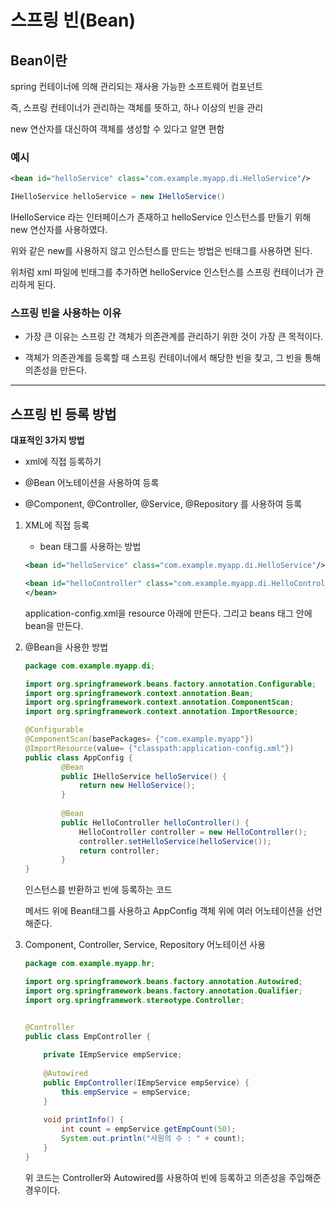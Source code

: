 # 스프링 빈(Bean)
## Bean이란
spring 컨테이너에 의해 관리되는 재사용 가능한 소프트웨어 컴포넌트

즉, 스프링 컨테이너가 관리하는 객체를 뜻하고, 하나 이상의 빈을 관리

new 연산자를 대신하여 객체를 생성할 수 있다고 알면 편함

### 예시
```xml
<bean id="helloService" class="com.example.myapp.di.HelloService"/>
```
```java
IHelloService helloService = new IHelloService()
```
IHelloService 라는 인터페이스가 존재하고 helloService 인스턴스를 만들기 위해 new 연산자를 사용하였다. 

위와 같은 new를 사용하지 않고 인스턴스를 만드는 방법은 빈태그를 사용하면 된다.

위처럼 xml 파일에 빈태그를 추가하면 helloService 인스턴스를 스프링 컨테이너가 관리하게 된다.

### 스프링 빈을 사용하는 이유
* 가장 큰 이유는 스프링 간 객체가 의존관계를 관리하기 위한 것이 가장 큰 목적이다.

* 객체가 의존관계를 등록할 때 스프링 컨테이너에서 해당한 빈을 찾고, 그 빈을 통해 의존성을 만든다.
---
## 스프링 빈 등록 방법
**대표적인 3가지 방법**
* xml에 직접 등록하기

* @Bean 어노테이션을 사용하여 등록

* @Component, @Controller, @Service, @Repository 를 사용하여 등록

1. XML에 직접 등록
    * bean 태그를 사용하는 방법
    ```xml
    <bean id="helloService" class="com.example.myapp.di.HelloService"/>

    <bean id="helloController" class="com.example.myapp.di.HelloController" p:helloService-ref="helloService">		
    </bean>
    ```
    application-config.xml을 resource 아래에 만든다. 그리고 beans 태그 안에 bean을 만든다.


2. @Bean을 사용한 방법
    ```java
    package com.example.myapp.di;

    import org.springframework.beans.factory.annotation.Configurable;
    import org.springframework.context.annotation.Bean;
    import org.springframework.context.annotation.ComponentScan;
    import org.springframework.context.annotation.ImportResource;

    @Configurable
    @ComponentScan(basePackages= {"com.example.myapp"})
    @ImportResource(value= {"classpath:application-config.xml"})
    public class AppConfig {
            @Bean
            public IHelloService helloService() {
                return new HelloService();
            }
            
            @Bean
            public HelloController helloController() {
                HelloController controller = new HelloController();
                controller.setHelloService(helloService());
                return controller;
            }
    }
    ```
    인스턴스를 반환하고 빈에 등록하는 코드

    메서드 위에 Bean태그를 사용하고 AppConfig 객체 위에 여러 어노테이션을 선언해준다.

3. Component, Controller, Service, Repository 어노테이션 사용
    ```java
    package com.example.myapp.hr;

    import org.springframework.beans.factory.annotation.Autowired;
    import org.springframework.beans.factory.annotation.Qualifier;
    import org.springframework.stereotype.Controller;


    @Controller
    public class EmpController {
        
        private IEmpService empService;
        
        @Autowired
        public EmpController(IEmpService empService) {
            this.empService = empService;
        }
        
        void printInfo() {
            int count = empService.getEmpCount(50);
            System.out.println("사원의 수 : " + count);
        }
    }
    ```
    위 코드는 Controller와 Autowired를 사용하여 빈에 등록하고 의존성을 주입해준 경우이다.
